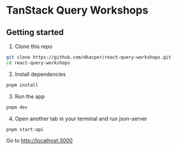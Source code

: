 # TanStack Query Workshops

## Getting started

1. Clone this repo

```bash
git clone https://github.com/dkacper/react-query-workshops.git
cd react-query-workshops
```

2. Install dependencies

```bash
pnpm install
```

3. Run the app

```bash
pnpm dev
```

4. Open another tab in your terminal and run json-server

```bash
pnpm start:api
```

Go to <http://localhost:3000>
